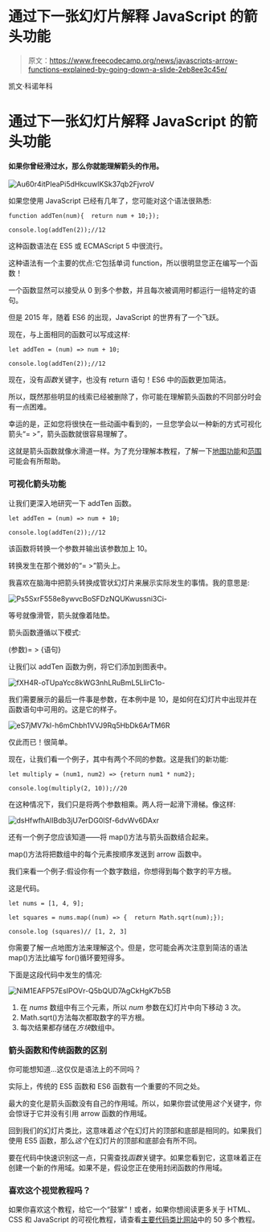 # 通过下一张幻灯片解释 JavaScript 的箭头功能

> 原文：<https://www.freecodecamp.org/news/javascripts-arrow-functions-explained-by-going-down-a-slide-2eb8ee3c45e/>

凯文·科诺年科

# 通过下一张幻灯片解释 JavaScript 的箭头功能

#### 如果你曾经滑过水，那么你就能理解箭头的作用。

![Au60r4itPIeaPi5dHkcuwlKSk37qb2FjvroV](img/b0471d7b3a543fc9dde289884d6bfb1d.png)

如果您使用 JavaScript 已经有几年了，您可能对这个语法很熟悉:

```
function addTen(num){  return num + 10;});
```

```
console.log(addTen(2));//12
```

这种函数语法在 ES5 或 ECMAScript 5 中很流行。

这种语法有一个主要的优点:它包括单词 function，所以很明显您正在编写一个函数！

一个函数显然可以接受从 0 到多个参数，并且每次被调用时都运行一组特定的语句。

但是 2015 年，随着 ES6 的出现，JavaScript 的世界有了一个飞跃。

现在，与上面相同的函数可以写成这样:

```
let addTen = (num) => num + 10;
```

```
console.log(addTen(2));//12
```

现在，没有*函数*关键字，也没有 return 语句！ES6 中的函数更加简洁。

所以，既然那些明显的线索已经被删除了，你可能在理解箭头函数的不同部分时会有一点困难。

幸运的是，正如您将很快在一些动画中看到的，一旦您学会以一种新的方式可视化箭头“= >”，箭头函数就很容易理解了。

这就是箭头函数就像水滑道一样。为了充分理解本教程，了解一下[地图功能](https://blog.codeanalogies.com/2018/02/20/javascript-map-method-explained-by-going-on-a-hike/)和[范围](https://blog.codeanalogies.com/2017/11/22/how-javascript-variable-scoping-is-just-like-multiple-levels-of-government/)可能会有所帮助。

### 可视化箭头功能

让我们更深入地研究一下 addTen 函数。

```
let addTen = (num) => num + 10;
```

```
console.log(addTen(2));//12
```

该函数将转换一个参数并输出该参数加上 10。

转换发生在那个微妙的“= >”箭头上。

我喜欢在脑海中把箭头转换成管状幻灯片来展示实际发生的事情。我的意思是:

![Ps5SxrF558e8ywvcBoSFDzNQUKwussni3Ci-](img/04641329a2bd61e47d26df04438faad7.png)

等号就像滑管，箭头就像着陆垫。

箭头函数遵循以下模式:

(参数)= > {语句}

让我们以 addTen 函数为例，将它们添加到图表中。

![fXH4R-oTUpaYcc8kWG3nhLRuBmL5LlirC1o-](img/94864f2911b94993b0b8989531c25cb1.png)

我们需要展示的最后一件事是参数，在本例中是 10，是如何在幻灯片中出现并在函数语句中可用的。这是它的样子。

![eS7jMV7kl-h6mChbh1VVJ9Rq5HbDk6ArTM6R](img/2baab517d6700af50d6da5ec74fa07d8.png)

仅此而已！很简单。

现在，让我们看一个例子，其中有两个不同的参数。这是我们的新功能:

```
let multiply = (num1, num2) => {return num1 * num2};
```

```
console.log(multiply(2, 10));//20
```

在这种情况下，我们只是将两个参数相乘。两人将一起滑下滑梯。像这样:

![dsHfwfhAlIBdb3jU7erDG0lSf-6dvWv6DAxr](img/9f92434c14a62204f40ad21f400896b5.png)

还有一个例子您应该知道——将 map()方法与箭头函数结合起来。

map()方法将把数组中的每个元素按顺序发送到 arrow 函数中。

我们来看一个例子:假设你有一个数字数组，你想得到每个数字的平方根。

这是代码。

```
let nums = [1, 4, 9];
```

```
let squares = nums.map((num) => {  return Math.sqrt(num);});
```

```
console.log (squares)// [1, 2, 3]
```

你需要了解一点地图方法来理解这个。但是，您可能会再次注意到简洁的语法 map()方法比编写 for()循环要短得多。

下面是这段代码中发生的情况:

![NiM1EAFP57EsIPOVr-Q5bQUD7AgCkHgK7b5B](img/dbca3fe920b64e978b713139d43c66ad.png)

1.  在 *nums* 数组中有三个元素，所以 *num* 参数在幻灯片中向下移动 3 次。
2.  Math.sqrt()方法每次都取数字的平方根。
3.  每次结果都存储在*方块*数组中。

### 箭头函数和传统函数的区别

你可能想知道…这仅仅是语法上的不同吗？

实际上，传统的 ES5 函数和 ES6 函数有一个重要的不同之处。

最大的变化是箭头函数没有自己的作用域。所以，如果你尝试使用*这个*关键字，你会惊讶于它并没有引用 arrow 函数的作用域。

回到我们的幻灯片类比，这意味着*这个*在幻灯片的顶部和底部是相同的。如果我们使用 ES5 函数，那么*这个*在幻灯片的顶部和底部会有所不同。

要在代码中快速识别这一点，只需查找*函数*关键字。如果您看到它，这意味着正在创建一个新的作用域。如果不是，假设您正在使用封闭函数的作用域。

### 喜欢这个视觉教程吗？

如果你喜欢这个教程，给它一个“鼓掌”！或者，如果你想阅读更多关于 HTML、CSS 和 JavaScript 的可视化教程，请查看[主要代码类比网站](http://codeanalogies.com/)中的 50 多个教程。